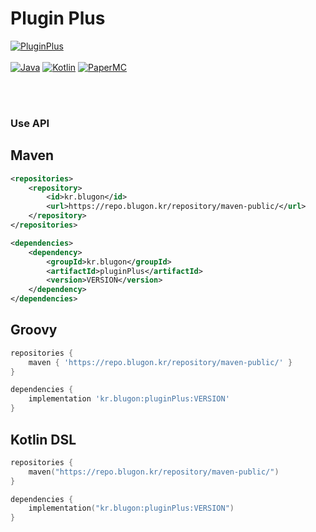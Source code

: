 # Plugin Plus

[![PluginPlus](https://img.shields.io/badge/pluginPlus-1.1.2-blue.svg)]()
<br><br>
[![Java](https://img.shields.io/badge/Java-17-FF7700.svg?logo=java)]()
[![Kotlin](https://img.shields.io/badge/Kotlin-1.9.0-186FCC.svg?logo=kotlin)]()
[![PaperMC](https://img.shields.io/badge/PaperMC-1.20-222222.svg)]()


<br>
<br>

### Use API


## Maven
```xml
<repositories>
    <repository>
        <id>kr.blugon</id>
        <url>https://repo.blugon.kr/repository/maven-public/</url>
    </repository>
</repositories>

<dependencies>
    <dependency>
        <groupId>kr.blugon</groupId>
        <artifactId>pluginPlus</artifactId>
        <version>VERSION</version>
    </dependency>
</dependencies>
```


## Groovy
```groovy
repositories {
    maven { 'https://repo.blugon.kr/repository/maven-public/' }
}

dependencies {
    implementation 'kr.blugon:pluginPlus:VERSION'
}
```

## Kotlin DSL
```kotlin
repositories {
    maven("https://repo.blugon.kr/repository/maven-public/")
}

dependencies {
    implementation("kr.blugon:pluginPlus:VERSION")
}
```
